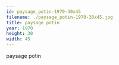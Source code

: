 ```yaml
---
id: paysage_potin-1970-30x45
filename: ./paysage_potin-1970-30x45.jpg
title: paysage potin
year: 1970
height: 30
width: 45
---
```


paysage potin
